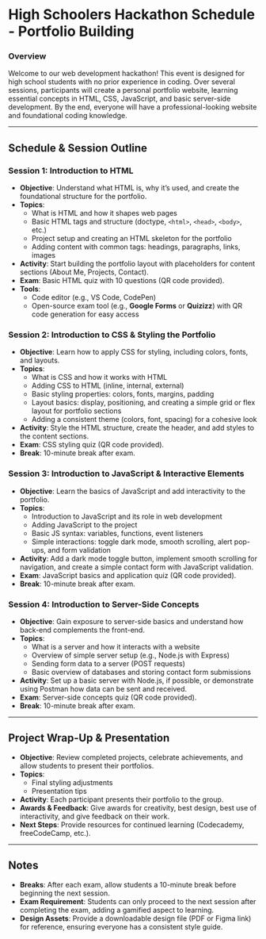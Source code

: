 # High Schoolers Hackathon Schedule - Portfolio Building

### Overview
Welcome to our web development hackathon! This event is designed for high school students with no prior experience in coding. Over several sessions, participants will create a personal portfolio website, learning essential concepts in HTML, CSS, JavaScript, and basic server-side development. By the end, everyone will have a professional-looking website and foundational coding knowledge.

---

## Schedule & Session Outline

### Session 1: Introduction to HTML
- **Objective**: Understand what HTML is, why it’s used, and create the foundational structure for the portfolio.
- **Topics**:
  - What is HTML and how it shapes web pages
  - Basic HTML tags and structure (doctype, `<html>`, `<head>`, `<body>`, etc.)
  - Project setup and creating an HTML skeleton for the portfolio
  - Adding content with common tags: headings, paragraphs, links, images
- **Activity**: Start building the portfolio layout with placeholders for content sections (About Me, Projects, Contact).
- **Exam**: Basic HTML quiz with 10 questions (QR code provided).
- **Tools**:
  - Code editor (e.g., VS Code, CodePen)
  - Open-source exam tool (e.g., **Google Forms** or **Quizizz**) with QR code generation for easy access

### Session 2: Introduction to CSS & Styling the Portfolio
- **Objective**: Learn how to apply CSS for styling, including colors, fonts, and layouts.
- **Topics**:
  - What is CSS and how it works with HTML
  - Adding CSS to HTML (inline, internal, external)
  - Basic styling properties: colors, fonts, margins, padding
  - Layout basics: display, positioning, and creating a simple grid or flex layout for portfolio sections
  - Adding a consistent theme (colors, font, spacing) for a cohesive look
- **Activity**: Style the HTML structure, create the header, and add styles to the content sections.
- **Exam**: CSS styling quiz (QR code provided).
- **Break**: 10-minute break after exam.

### Session 3: Introduction to JavaScript & Interactive Elements
- **Objective**: Learn the basics of JavaScript and add interactivity to the portfolio.
- **Topics**:
  - Introduction to JavaScript and its role in web development
  - Adding JavaScript to the project
  - Basic JS syntax: variables, functions, event listeners
  - Simple interactions: toggle dark mode, smooth scrolling, alert pop-ups, and form validation
- **Activity**: Add a dark mode toggle button, implement smooth scrolling for navigation, and create a simple contact form with JavaScript validation.
- **Exam**: JavaScript basics and application quiz (QR code provided).
- **Break**: 10-minute break after exam.

### Session 4: Introduction to Server-Side Concepts
- **Objective**: Gain exposure to server-side basics and understand how back-end complements the front-end.
- **Topics**:
  - What is a server and how it interacts with a website
  - Overview of simple server setup (e.g., Node.js with Express)
  - Sending form data to a server (POST requests)
  - Basic overview of databases and storing contact form submissions
- **Activity**: Set up a basic server with Node.js, if possible, or demonstrate using Postman how data can be sent and received.
- **Exam**: Server-side concepts quiz (QR code provided).
- **Break**: 10-minute break after exam.

---

## Project Wrap-Up & Presentation
- **Objective**: Review completed projects, celebrate achievements, and allow students to present their portfolios.
- **Topics**:
  - Final styling adjustments
  - Presentation tips
- **Activity**: Each participant presents their portfolio to the group.
- **Awards & Feedback**: Give awards for creativity, best design, best use of interactivity, and give feedback on their work.
- **Next Steps**: Provide resources for continued learning (Codecademy, freeCodeCamp, etc.).

---

## Notes
- **Breaks**: After each exam, allow students a 10-minute break before beginning the next session.
- **Exam Requirement**: Students can only proceed to the next session after completing the exam, adding a gamified aspect to learning.
- **Design Assets**: Provide a downloadable design file (PDF or Figma link) for reference, ensuring everyone has a consistent style guide.

